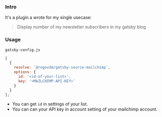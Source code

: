 ### Intro

It's a plugin a wrote for my single usecase:

> Display number of my newsletter subscribers in my gatsby blog

### Usage

`gatsby-config.js`

```javascript
[
  {
    resolve: `@rogovdm/gatsby-source-mailchimp`,
    options: {
      id: '<id-of-your-list>',
      key: '<MAILCHIMP-API-KEY>'
    }
  }
];
```

- You can get `id` in settings of your list.
- You can can your API key in account setting of your mailchimp account.
